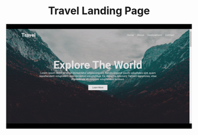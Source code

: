 <h1 align="center">Travel Landing Page</h1>

![gif (1)](https://github.com/luizvicentin/travelLandingPage/blob/master/img/screencast-2020.09.22-10_23_57.gif)

